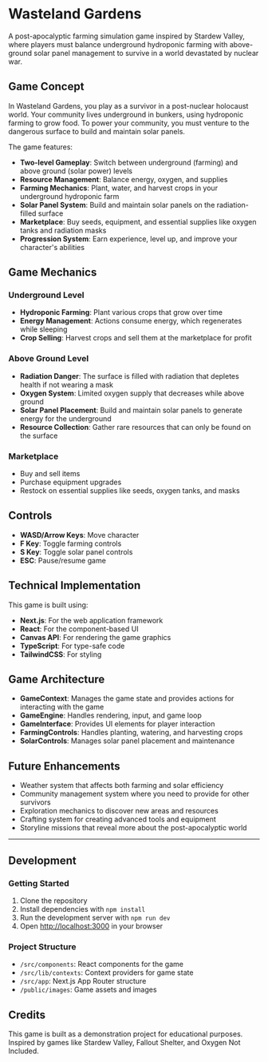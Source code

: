# Wasteland Gardens

A post-apocalyptic farming simulation game inspired by Stardew Valley, where players must balance underground hydroponic farming with above-ground solar panel management to survive in a world devastated by nuclear war.

## Game Concept

In Wasteland Gardens, you play as a survivor in a post-nuclear holocaust world. Your community lives underground in bunkers, using hydroponic farming to grow food. To power your community, you must venture to the dangerous surface to build and maintain solar panels.

The game features:

- **Two-level Gameplay**: Switch between underground (farming) and above ground (solar power) levels
- **Resource Management**: Balance energy, oxygen, and supplies
- **Farming Mechanics**: Plant, water, and harvest crops in your underground hydroponic farm
- **Solar Panel System**: Build and maintain solar panels on the radiation-filled surface
- **Marketplace**: Buy seeds, equipment, and essential supplies like oxygen tanks and radiation masks
- **Progression System**: Earn experience, level up, and improve your character's abilities

## Game Mechanics

### Underground Level

- **Hydroponic Farming**: Plant various crops that grow over time
- **Energy Management**: Actions consume energy, which regenerates while sleeping
- **Crop Selling**: Harvest crops and sell them at the marketplace for profit

### Above Ground Level

- **Radiation Danger**: The surface is filled with radiation that depletes health if not wearing a mask
- **Oxygen System**: Limited oxygen supply that decreases while above ground
- **Solar Panel Placement**: Build and maintain solar panels to generate energy for the underground
- **Resource Collection**: Gather rare resources that can only be found on the surface

### Marketplace

- Buy and sell items
- Purchase equipment upgrades
- Restock on essential supplies like seeds, oxygen tanks, and masks

## Controls

- **WASD/Arrow Keys**: Move character
- **F Key**: Toggle farming controls
- **S Key**: Toggle solar panel controls
- **ESC**: Pause/resume game

## Technical Implementation

This game is built using:

- **Next.js**: For the web application framework
- **React**: For the component-based UI
- **Canvas API**: For rendering the game graphics
- **TypeScript**: For type-safe code
- **TailwindCSS**: For styling

## Game Architecture

- **GameContext**: Manages the game state and provides actions for interacting with the game
- **GameEngine**: Handles rendering, input, and game loop
- **GameInterface**: Provides UI elements for player interaction
- **FarmingControls**: Handles planting, watering, and harvesting crops
- **SolarControls**: Manages solar panel placement and maintenance

## Future Enhancements

- Weather system that affects both farming and solar efficiency
- Community management system where you need to provide for other survivors
- Exploration mechanics to discover new areas and resources
- Crafting system for creating advanced tools and equipment
- Storyline missions that reveal more about the post-apocalyptic world

---

## Development

### Getting Started

1. Clone the repository
2. Install dependencies with `npm install`
3. Run the development server with `npm run dev`
4. Open [http://localhost:3000](http://localhost:3000) in your browser

### Project Structure

- `/src/components`: React components for the game
- `/src/lib/contexts`: Context providers for game state
- `/src/app`: Next.js App Router structure
- `/public/images`: Game assets and images

## Credits

This game is built as a demonstration project for educational purposes.
Inspired by games like Stardew Valley, Fallout Shelter, and Oxygen Not Included.